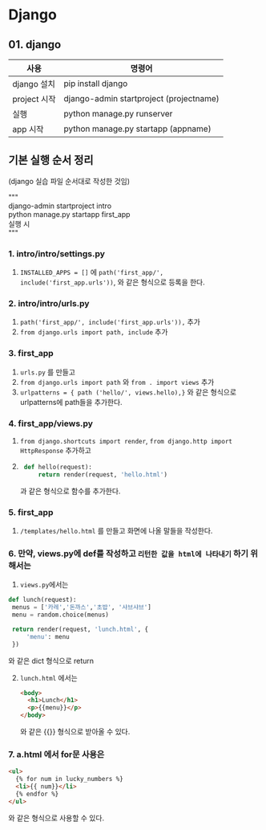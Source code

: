 # Django

## 01. django

| 사용         | 명령어                                  |
| ------------ | --------------------------------------- |
| django 설치  | pip install django                      |
| project 시작 | django-admin startproject (projectname) |
| 실행         | python manage.py runserver              |
| app 시작     | python manage.py startapp (appname)     |

## 기본 실행 순서 정리

(django 실습 파일 순서대로 작성한 것임)

"""  
django-admin startproject intro  
python manage.py startapp first_app  
실행 시  
"""

### 1. intro/intro/settings.py

1.  `INSTALLED_APPS = []` 에 `path('first_app/', include('first_app.urls'))`, 와 같은 형식으로 등록을 한다.

### 2. intro/intro/urls.py

1.  `path('first_app/', include('first_app.urls')),` 추가
2.  `from django.urls import path, include` 추가

### 3. first_app

1.  `urls.py` 를 만들고
2.  `from django.urls import path` 와 `from . import views` 추가
3.  `urlpatterns = { path ('hello/', views.hello),}` 와 같은 형식으로 urlpatterns에 path들을 추가한다.

### 4. first_app/views.py

1.  `from django.shortcuts import render`, `from django.http import HttpResponse` 추가하고
2.  ```python
     def hello(request):
         return render(request, 'hello.html')
    ```
    과 같은 형식으로 함수를 추가한다.

### 5. first_app

1.  `/templates/hello.html` 를 만들고 화면에 나올 말들을 작성한다.

### 6. 만약, views.py에 def를 작성하고 `리턴한 값을 html에 나타내기` 하기 위해서는

1.  `views.py`에서는

```python
def lunch(request):
 menus = ['카레','돈까스','초밥', '샤브샤브']
 menu = random.choice(menus)

 return render(request, 'lunch.html', {
     'menu': menu
 })
```

와 같은 dict 형식으로 return

2.  `lunch.html` 에서는

    ```html
    <body>
      <h1>Lunch</h1>
      <p>{{menu}}</p>
    </body>
    ```

    와 같은 {{}} 형식으로 받아올 수 있다.

### 7. a.html 에서 for문 사용은

```html
<ul>
  {% for num in lucky_numbers %}
  <li>{{ num}}</li>
  {% endfor %}
</ul>
```

와 같은 형식으로 사용할 수 있다.
